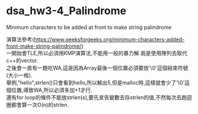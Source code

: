 # dsa_hw3-4_Palindrome
Minimum characters to be added at front to make string palindrome

演算法參考(https://www.geeksforgeeks.org/minimum-characters-added-front-make-string-palindrome/) </br>
一開始會TLE,所以必須用KMP演算法,不能用一般的暴力解.我是使用陣列去取代c++的vector. </br>
之後會一直有一題吃WA,這是因為Array最後一個位置必須要放'\0'這個結束符號(大小一格). </br>
舉例,"hello",strlen()只會看到hello,所以輸出5,但是malloc時,這樣就會少了'\0'這個位置,導致WA,所以必須多加+1才行. </br>
還有for loop的條件不能放strlen(s),要先宣告變數去存strlen的值,不然每次去跑迴圈都會算一次O(n)的strlen.
